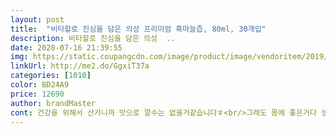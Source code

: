 ```yaml
---
layout: post 
title:  "비타할로 진심을 담은 의성 프리미엄 흑마늘즙, 80ml, 30개입" 
description: 비타할로 진심을 담은 의성  ..
date: 2020-07-16 21:39:55 
img: https://static.coupangcdn.com/image/product/image/vendoritem/2019/03/18/4385316646/33a68b23-f026-4f03-96e7-4dcad41f9c8f.jpg 
linkUrl: http://me2.do/GgxiT37a 
categories: [1010] 
color: BD24A9 
price: 12690 
author: brandMaster 
cont: 건강을 위해서 산거니까 맛으로 깔수는 없을거같습니다ㅎ<br/>그래도 몸에 좋은거다 생각하고 먹습니다<br/>끄앙.<br/>.<br/>건강한 맛이라고 해야하나요? 생각보다 마늘맛이 강하고 쓴맛도 나요ㅋㅋㅋ<br/>먹어보려고 해요<br/>비타할로 제품을 좋아해서 흑마늘즙 다 먹으면 다른 즙 제품들도<br/>신랑의 건강을 위해 구매했어요  냉장고에 넣었다가 흔들어서  컵에 따라줬는데  맛은 쓴가봐요  인상쓰며 먹네요  몸에 좋은건 쓴법이니 건강과 활력을 기대하며 복용해보려구요 효과있음 재구매 할께요<br/>오히려 맛없고 쓰니까 진짜배기라는 생각도 드네요<br/>입에써야 약이다 라는 말도 있잖아요ㅎ<br/>찐하지는 않코 연해용 일단 다먹고 나면 재주문은 할듯합니다<br/> 
---
```

 
